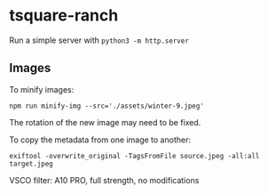 # tsquare-ranch
Run a simple server with `python3 -m http.server`

## Images
To minify images:
```
npm run minify-img --src='./assets/winter-9.jpeg'
```
The rotation of the new image may need to be fixed.


To copy the metadata from one image to another:
```
exiftool -overwrite_original -TagsFromFile source.jpeg -all:all target.jpeg
```

VSCO filter: A10 PRO, full strength, no modifications
